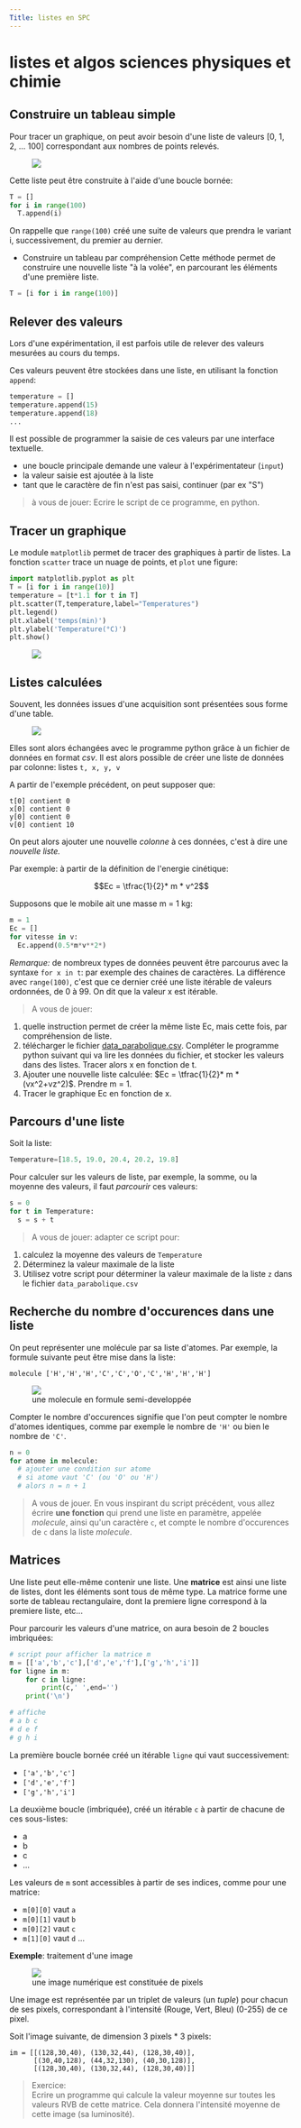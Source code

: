 ```yaml
---
Title: listes en SPC
---
```


# listes et algos sciences physiques et chimie
## Construire un tableau simple
Pour tracer un graphique, on peut avoir besoin d'une liste de valeurs [0, 1, 2, ... 100] correspondant aux nombres de points relevés.

<figure>
  <img src="../images/spc1.png">
</figure>

Cette liste peut être construite à l'aide d'une boucle bornée:

```python
T = []
for i in range(100)
  T.append(i)
```

On rappelle que `range(100)` créé une suite de valeurs que prendra le variant i, successivement, du premier au dernier.

* Construire un tableau par compréhension
Cette méthode permet de construire une nouvelle liste "à la volée", en parcourant les éléments d'une première liste.

```python
T = [i for i in range(100)]
```

## Relever des valeurs
Lors d'une expérimentation, il est parfois utile de relever des valeurs mesurées au cours du temps.

Ces valeurs peuvent être stockées dans une liste, en utilisant la fonction `append`:

```python
temperature = []
temperature.append(15)
temperature.append(18)
...
```

Il est possible de programmer la saisie de ces valeurs par une interface textuelle.

* une boucle principale demande une valeur à l'expérimentateur (`input`)
* la valeur saisie est ajoutée à la liste
* tant que le caractère de fin n'est pas saisi, continuer (par ex "S")

> à vous de jouer: Ecrire le script de ce programme, en python.


## Tracer un graphique
Le module `matplotlib` permet de tracer des graphiques à partir de listes. La fonction `scatter` trace un nuage de points, et `plot` une figure:

```python
import matplotlib.pyplot as plt
T = [i for i in range(10)]
temperature = [t*1.1 for t in T]
plt.scatter(T,temperature,label="Temperatures")
plt.legend()
plt.xlabel('temps(min)')
plt.ylabel('Temperature(°C)')
plt.show()
```

<figure>
  <img src="../images/spc3.png">
</figure>

## Listes calculées
Souvent, les données issues d'une acquisition sont présentées sous forme d'une table.

<figure>
  <img src="../images/spc2.png">
</figure>

Elles sont alors échangées avec le programme python grâce à un fichier de données en format *csv*. Il est alors possible de créer une liste de données par colonne: listes `t, x, y, v` 

A partir de l'exemple précédent, on peut supposer que:

```
t[0] contient 0
x[0] contient 0
y[0] contient 0
v[0] contient 10
```

On peut alors ajouter une nouvelle *colonne* à ces données, c'est à dire une *nouvelle liste.*

Par exemple: à partir de la définition de l'energie cinétique:

$$Ec = \tfrac{1}{2}* m * v^2$$

Supposons que le mobile ait une masse m = 1 kg:

```python
m = 1
Ec = []
for vitesse in v:
  Ec.append(0.5*m*v**2*)
``` 

*Remarque:* de nombreux types de données peuvent être parcourus avec la syntaxe `for x in t`: par exemple des chaines de caractères. La différence avec `range(100)`, c'est que ce dernier créé une liste itérable de valeurs ordonnées, de 0 à 99. On dit que la valeur x est itérable.

> A vous de jouer: 

1. quelle instruction permet de créer la même liste Ec, mais cette fois, par compréhension de liste.
2. télécharger le fichier <a href="../data/data_parabolique.csv" download="data_parabolique.csv">data_parabolique.csv</a>. Compléter le programme python suivant qui va lire les données du fichier, et stocker les valeurs dans des listes. Tracer alors x en fonction de t.
3. Ajouter une nouvelle liste calculée: $Ec = \tfrac{1}{2}* m * (vx^2+vz^2)$. Prendre m = 1.
4. Tracer le graphique Ec en fonction de x.



## Parcours d'une liste
Soit la liste: 

```python
Temperature=[18.5, 19.0, 20.4, 20.2, 19.8]
```
Pour calculer sur les valeurs de liste, par exemple, la somme, ou la moyenne des valeurs, il faut *parcourir* ces valeurs:

```python
s = 0
for t in Temperature:
  s = s + t
```

> A vous de jouer: adapter ce script pour:

1. calculez la moyenne des valeurs de `Temperature` 
2. Déterminez la valeur maximale de la liste
3. Utilisez votre script pour déterminer la valeur maximale de la liste `z` dans le fichier `data_parabolique.csv` 

## Recherche du nombre d'occurences dans une liste
On peut représenter une molécule par sa liste d'atomes.
Par exemple, la formule suivante peut être mise dans la liste:

```
molecule ['H','H','H','C','C','O','C','H','H','H']
```

<figure><div>
<img src="../images/spc5.png">
<figcaption>une molecule en formule semi-developpée</figcaption>
</div>
</figure>

Compter le nombre d'occurences signifie que l'on peut compter le nombre d'atomes identiques, comme par exemple le nombre de `'H'` ou bien le nombre de `'C'`.

```python
n = 0
for atome in molecule:
  # ajouter une condition sur atome
  # si atome vaut 'C' (ou 'O' ou 'H')
  # alors n = n + 1
```

> A vous de jouer. En vous inspirant du script précédent, vous allez écrire **une fonction** qui prend une liste en paramètre, appelée *molecule*, ainsi qu'un caractère `c`, et compte le nombre d'occurences de `c` dans la liste *molecule*.

## Matrices
Une liste peut elle-même contenir une liste. Une **matrice** est ainsi une liste de listes, dont les éléments sont tous de même type. La matrice forme une sorte de tableau rectangulaire, dont la premiere ligne correspond à la premiere liste, etc...

Pour parcourir les valeurs d'une matrice, on aura besoin de 2 boucles imbriquées:

```python
# script pour afficher la matrice m
m = [['a','b','c'],['d','e','f'],['g','h','i']]
for ligne in m:
    for c in ligne:
        print(c,' ',end='')
    print('\n')

# affiche 
# a b c
# d e f
# g h i
```

La première boucle bornée créé un itérable `ligne` qui vaut successivement:

* `['a','b','c']` 
* `['d','e','f']` 
* `['g','h','i']` 

La deuxième boucle (imbriquée), créé un itérable `c` à partir de chacune de ces sous-listes:

* a
* b
* c
* ...

Les valeurs de `m` sont accessibles à partir de ses indices, comme pour une matrice:

* `m[0][0]` vaut `a` 
* `m[0][1]` vaut `b`
* `m[0][2]` vaut `c`  
* `m[1][0]` vaut `d` ...

**Exemple**: traitement d'une image

<figure><div>
<img src="../images/spc4.png">
<figcaption>une image numérique est constituée de pixels</figcaption>
</div>
</figure>

Une image est représentée par un triplet de valeurs (un *tuple*) pour chacun de ses pixels, correspondant à l'intensité (Rouge, Vert, Bleu) (0-255) de ce pixel.

Soit l'image suivante, de dimension 3 pixels * 3 pixels:

```
im = [[(128,30,40), (130,32,44), (128,30,40)], 
      [(30,40,128), (44,32,130), (40,30,128)], 
      [(128,30,40), (130,32,44), (128,30,40)]]
```


> Exercice:<br> Ecrire un programme qui calcule la valeur moyenne sur toutes les valeurs RVB de cette matrice. Cela donnera l'intensité moyenne de cette image (sa luminosité).






